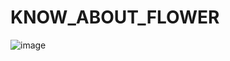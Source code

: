 # KNOW_ABOUT_FLOWER

![image](https://github.com/user-attachments/assets/0fb8988c-f3ec-456c-a540-4268a8e72a32)
